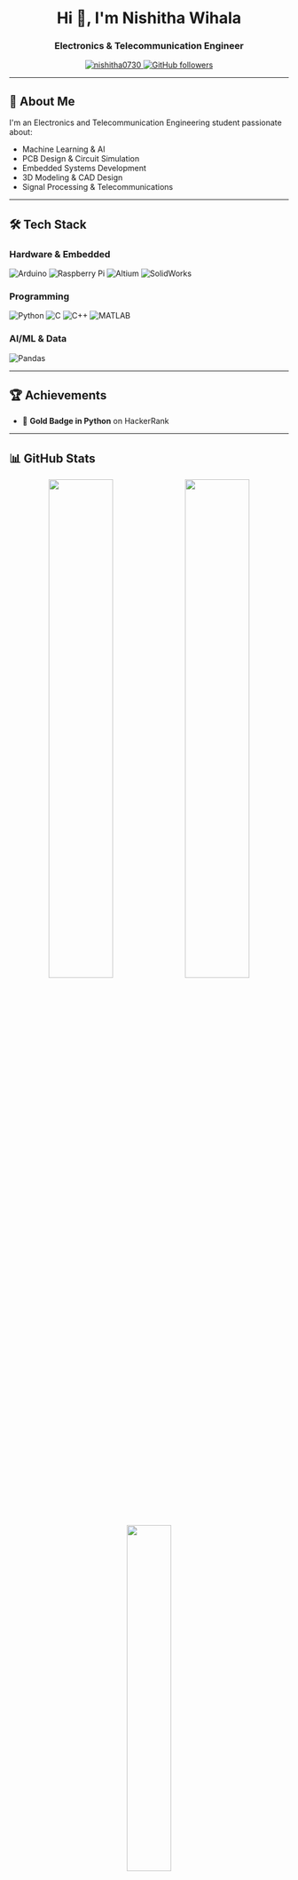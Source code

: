 <h1 align="center">Hi 👋, I'm Nishitha Wihala</h1>
<h3 align="center">Electronics & Telecommunication Engineer</h3>

<p align="center">
  <a href="https://github.com/nishitha0730">
    <img src="https://komarev.com/ghpvc/?username=nishitha0730&label=Profile%20views&color=0e75b6&style=flat" alt="nishitha0730" />
  </a>
  <a href="https://github.com/nishitha0730?tab=followers">
    <img src="https://img.shields.io/github/followers/nishitha0730?label=Followers&style=social" alt="GitHub followers" />
  </a>
</p>

---

## 🚀 About Me

I'm an Electronics and Telecommunication Engineering student passionate about:
- Machine Learning & AI
- PCB Design & Circuit Simulation
- Embedded Systems Development
- 3D Modeling & CAD Design
- Signal Processing & Telecommunications

---

## 🛠️ Tech Stack

### **Hardware & Embedded**
![Arduino](https://img.shields.io/badge/-Arduino-00979D?style=for-the-badge&logo=Arduino&logoColor=white)
![Raspberry Pi](https://img.shields.io/badge/-Raspberry%20Pi-C51A4A?style=for-the-badge&logo=Raspberry-Pi)
![Altium](https://img.shields.io/badge/-Altium-A5915F?style=for-the-badge&logo=Altium-Designer&logoColor=white)
![SolidWorks](https://img.shields.io/badge/-SolidWorks-FFA116?style=for-the-badge&logo=Dassault-Systems&logoColor=black)

### **Programming**
![Python](https://img.shields.io/badge/-Python-3776AB?style=for-the-badge&logo=Python&logoColor=white)
![C](https://img.shields.io/badge/-C-A8B9CC?style=for-the-badge&logo=C&logoColor=black)
![C++](https://img.shields.io/badge/-C++-00599C?style=for-the-badge&logo=C%2B%2B&logoColor=white)
![MATLAB](https://img.shields.io/badge/-MATLAB-0076A8?style=for-the-badge&logo=MathWorks&logoColor=white)

### **AI/ML & Data**
![Pandas](https://img.shields.io/badge/-Pandas-150458?style=for-the-badge&logo=Pandas&logoColor=white)

---

## 🏆 Achievements
- 🥇 **Gold Badge in Python** on HackerRank  
---

## 📊 GitHub Stats

<p align="center">
  <img width="48%" src="https://github-readme-stats.vercel.app/api?username=nishitha0730&show_icons=true&theme=radical&hide_border=true" />
  <img width="48%" src="https://github-readme-streak-stats.herokuapp.com/?user=nishitha0730&theme=radical&hide_border=true" />
</p>

<p align="center">
  <img width="40%" src="https://github-readme-stats.vercel.app/api/top-langs/?username=nishitha0730&layout=compact&theme=radical&hide_border=true&langs_count=8" />
</p>

---

## 📫 Let's Connect

<p align="center">
  <a href="mailto:nishithawihala30@gmail.com">
    <img src="https://img.shields.io/badge/Gmail-D14836?style=for-the-badge&logo=gmail&logoColor=white" alt="Gmail">
  </a>
  <a href="https://linkedin.com/in/yourprofile">
    <img src="https://img.shields.io/badge/LinkedIn-0077B5?style=for-the-badge&logo=linkedin&logoColor=white" alt="LinkedIn">
  </a>
  <a href="https://www.hackerrank.com/profile/nishithawihala30">
    <img src="https://img.shields.io/badge/-HackerRank-2EC866?style=for-the-badge&logo=HackerRank&logoColor=white" alt="HackerRank">
  </a>
</p>

---

<p align="center">
  <img src="https://github-readme-streak-stats.herokuapp.com/?user=nishitha0730&theme=github-dark&hide_border=true" alt="GitHub Streak" />
</p>

<p align="center">
  <img src="https://github-readme-stats.vercel.app/api?username=nishitha0730&show_icons=true&theme=github_dark&hide_border=true" alt="GitHub Stats" />
</p>

<p align="center">
  <img src="https://github-readme-stats.vercel.app/api/top-langs/?username=nishitha0730&layout=compact&theme=github_dark&hide_border=true" alt="Top Languages" />
</p>

